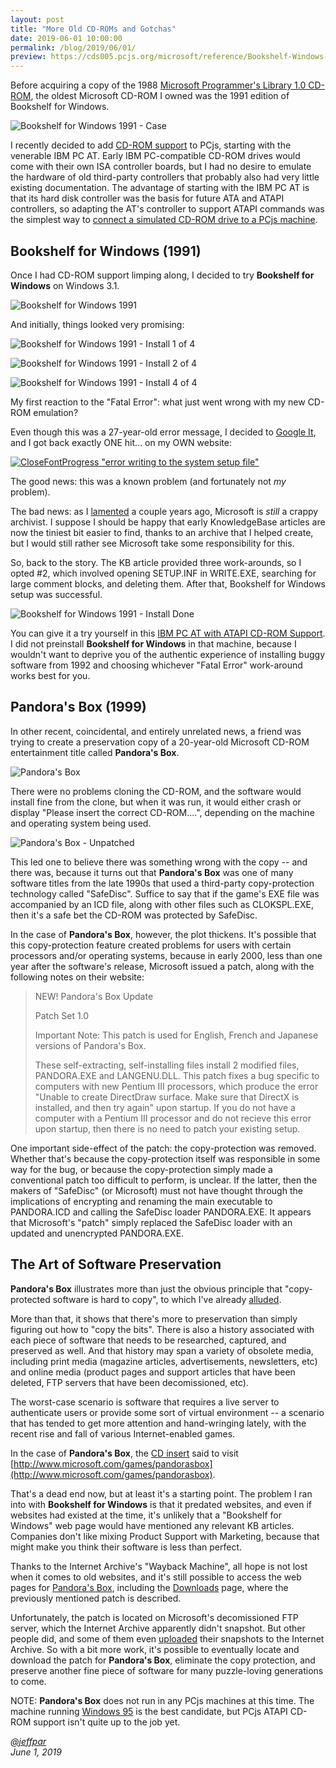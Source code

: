 ```yaml
---
layout: post
title: "More Old CD-ROMs and Gotchas"
date: 2019-06-01 10:00:00
permalink: /blog/2019/06/01/
preview: https://cds005.pcjs.org/microsoft/reference/Bookshelf-Windows-1991/BSWIN91.png
---
```


Before acquiring a copy of the 1988 [Microsoft Programmer's Library 1.0 CD-ROM](/blog/2019/05/31/),
the oldest Microsoft CD-ROM I owned was the 1991 edition of Bookshelf for Windows.

![Bookshelf for Windows 1991 - Case](https://cds005.pcjs.org/microsoft/reference/Bookshelf-Windows-1991/BSWIN91-Case.png)

I recently decided to add [CD-ROM support](/blog/2019/05/31/#introducing-pcjs-cd-rom-support) to PCjs,
starting with the venerable IBM PC AT.  Early IBM PC-compatible CD-ROM drives would come with their own ISA
controller boards, but I had no desire to emulate the hardware of old third-party controllers that probably
also had very little existing documentation.  The advantage of starting with the IBM PC AT is that
its hard disk controller was the basis for future ATA and ATAPI controllers, so adapting the AT's controller
to support ATAPI commands was the simplest way to [connect a simulated CD-ROM drive to a PCjs machine](/machines/pcx86/ibm/5170/vga/cdrom/).

## Bookshelf for Windows (1991)

Once I had CD-ROM support limping along, I decided to try **Bookshelf for Windows** on Windows 3.1.

![Bookshelf for Windows 1991](https://cds005.pcjs.org/microsoft/reference/Bookshelf-Windows-1991/BSWIN91.png)

And initially, things looked very promising:

![Bookshelf for Windows 1991 - Install 1 of 4](/blog/images/BSWIN31-Install1of4.png)

![Bookshelf for Windows 1991 - Install 2 of 4](/blog/images/BSWIN31-Install2of4.png)

![Bookshelf for Windows 1991 - Install 4 of 4](/blog/images/BSWIN31-Install4of4.png)

My first reaction to the "Fatal Error": what just went wrong with my new CD-ROM emulation?

Even though this was a 27-year-old error message, I decided to [Google It](https://www.google.com/search?q=CloseFontProgress+%22error+writing+to+the+system+setup+file%22),
and I got back exactly ONE hit... on my OWN website:

[![CloseFontProgress "error writing to the system setup file"](/blog/images/Google-Q101464.png)](https://jeffpar.github.io/kbarchive/kb/101/Q101464/)

The good news: this was a known problem (and fortunately not *my* problem).

The bad news: as I [lamented](/blog/2017/10/13/) a couple years ago, Microsoft is *still* a crappy archivist.
I suppose I should be happy that early KnowledgeBase articles are now the tiniest bit easier to find, thanks to
an archive that I helped create, but I would still rather see Microsoft take some responsibility for this.

So, back to the story.  The KB article provided three work-arounds, so I opted #2, which involved opening SETUP.INF
in WRITE.EXE, searching for large comment blocks, and deleting them.  After that, Bookshelf for Windows setup
was successful.

![Bookshelf for Windows 1991 - Install Done](/blog/images/BSWIN31-InstallDone.png)

You can give it a try yourself in this [IBM PC AT with ATAPI CD-ROM Support](/machines/pcx86/ibm/5170/vga/cdrom/).
I did not preinstall **Bookshelf for Windows** in that machine, because I wouldn't want to deprive you
of the authentic experience of installing buggy software from 1992 and choosing whichever "Fatal Error"
work-around works best for you.

## Pandora's Box (1999)

In other recent, coincidental, and entirely unrelated news, a friend was trying to create a preservation
copy of a 20-year-old Microsoft CD-ROM entertainment title called **Pandora's Box**.

![Pandora's Box](https://cds001.pcjs.org/microsoft/games/Pandoras-Box/Pandoras-Box.png)

There were no problems cloning the CD-ROM, and the software would install fine from the clone, but when it was run,
it would either crash or display "Please insert the correct CD-ROM....", depending on the machine and operating system
being used.

![Pandora's Box - Unpatched](https://cds001.pcjs.org/microsoft/games/Pandoras-Box/WindowsXP-PandorasBox-ISO-Unpatched.png)

This led one to believe there was something wrong with the copy -- and there was, because it turns out
that **Pandora's Box** was one of many software titles from the late 1990s that used a third-party copy-protection
technology called "SafeDisc".  Suffice to say that if the game's EXE file was accompanied by an ICD file,
along with other files such as CLOKSPL.EXE, then it's a safe bet the CD-ROM was protected by SafeDisc.

In the case of **Pandora's Box**, however, the plot thickens.  It's possible that this copy-protection feature
created problems for users with certain processors and/or operating systems, because in early 2000, less than
one year after the software's release, Microsoft issued a patch, along with the following notes on their
website:

> NEW! Pandora's Box Update
>
> Patch Set 1.0
>
> Important Note: This patch is used for English, French and Japanese versions of Pandora's Box.
> 
> These self­-extracting, self­-installing files install 2 modified files, PANDORA.EXE and LANGENU.DLL.
> This patch fixes a bug specific to computers with new Pentium III processors, which produce the error
> "Unable to create DirectDraw surface. Make sure that DirectX is installed, and then try again" upon startup.
> If you do not have a computer with a Pentium III processor and do not recieve this error upon startup,
> then there is no need to patch your existing setup.

One important side-effect of the patch: the copy-protection was removed.  Whether that's because the
copy-protection itself was responsible in some way for the bug, or because the copy-protection simply
made a conventional patch too difficult to perform, is unclear.  If the latter, then the makers of
"SafeDisc" (or Microsoft) must not have thought through the implications of encrypting and renaming the
main executable to PANDORA.ICD and calling the SafeDisc loader PANDORA.EXE.  It appears that Microsoft's
"patch" simply replaced the SafeDisc loader with an updated and unencrypted PANDORA.EXE.

## The Art of Software Preservation

**Pandora's Box** illustrates more than just the obvious principle that "copy-protected software is hard to
copy", to which I've already [alluded](/blog/2019/05/05/#the-software-preservation-quandry).

More than that, it shows that there's more to preservation than simply figuring out how to "copy the bits".
There is also a history associated with each piece of software that needs to be researched, captured, and
preserved as well.  And that history may span a variety of obsolete media, including print media (magazine
articles, advertisements, newsletters, etc) and online media (product pages and support articles that have
been deleted, FTP servers that have been decomissioned, etc).

The worst-case scenario is software that requires a live server to authenticate users or provide some sort
of virtual environment -- a scenario that has tended to get more attention and hand-wringing lately, with the
recent rise and fall of various Internet-enabled games.

In the case of **Pandora's Box**, the [CD insert](https://cds001.pcjs.org/microsoft/games/Pandoras-Box/Pandoras-Box.pdf)
said to visit [http://www.microsoft.com/games/pandorasbox](http://www.microsoft.com/games/pandorasbox).

That's a dead end now, but at least it's a starting point.  The problem I ran into with **Bookshelf
for Windows** is that it predated websites, and even if websites had existed at the time, it's
unlikely that a "Bookshelf for Windows" web page would have mentioned any relevant KB articles.
Companies don't like mixing Product Support with Marketing, because that might make you think their
software is less than perfect.

Thanks to the Internet Archive's "Wayback Machine", all hope is not lost when it comes to old websites,
and it's still possible to access the web pages for [Pandora's Box](https://web.archive.org/web/2018*/http://www.microsoft.com/games/pandorasbox),
including the [Downloads](https://web.archive.org/web/20000815060252/http://www.microsoft.com/games/pandorasbox/downloads.htm) page,
where the previously mentioned patch is described.

Unfortunately, the patch is located on Microsoft's decomissioned FTP server, which the Internet Archive
apparently didn't snapshot.  But other people did, and some of them even [uploaded](https://archive.org/details/ftp.microsoft.com)
their snapshots to the Internet Archive.  So with a bit more work, it's possible to eventually locate and
download the patch for **Pandora's Box**, eliminate the copy protection, and preserve another fine piece of software
for many puzzle-loving generations to come.

NOTE: **Pandora's Box** does not run in any PCjs machines at this time.  The machine running [Windows 95](/software/pcx86/sys/windows/win95/4.00.950/)
is the best candidate, but PCjs ATAPI CD-ROM support isn't quite up to the job yet.

*[@jeffpar](https://jeffpar.com)*  
*June 1, 2019*
